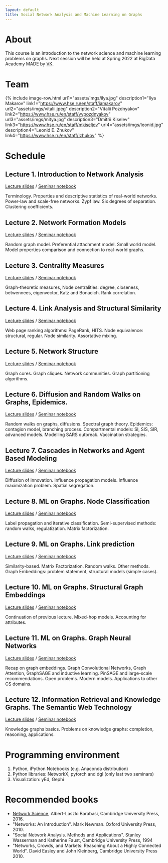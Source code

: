 ```yaml
---
layout: default
title: Social Network Analysis and Machine Learning on Graphs
---
```


# About

This course is an introduction to the network science and machine learning problems on graphs. Next session will be held at Spring 2022 at BigData Academy MADE by [VK](https://vk.company/).

# Team

{% include image-row.html url1="assets/imgs/ilya.jpg" description1="Ilya Makarov" link1="https://www.hse.ru/en/staff/iamakarov" url2="assets/imgs/vitalii.jpeg" description2="Vitalii Pozdnyakov" link2="https://www.hse.ru/en/staff/vvpozdnyakov" url3="assets/imgs/mitya.jpg" description3="Dmitrii Kiselev" link3="https://www.hse.ru/en/staff/mkiseljov" url4="assets/imgs/leonid.jpg" description4="Leonid E. Zhukov" link4="https://www.hse.ru/en/staff/lzhukov" %}


# Schedule

## Lecture 1. Introduction to Network Analysis

[Lecture slides](assets/lectures/MADE_NS_Lecture_1__2021_.pdf) / [Seminar notebook](https://github.com/netspractice/ml-on-graphs/blob/main/assignment_intro/assignment.ipynb)

Terminology. Properties and descriptive statistics of real-world networks. Power-law and scale-free networks. Zypf law. Six degrees of separation. Clustering coefficients.

## Lecture 2. Network Formation Models

[Lecture slides](assets/lectures/MADE_NS_Lecture_2__2021_.pdf) / [Seminar notebook](https://github.com/netspractice/ml-on-graphs/blob/main/assignment_generative_network_models/assignment.ipynb)

Random graph model. Preferential attachment model. Small world model. Model properties comparison and connection to real-world graphs.

## Lecture 3. Centrality Measures

[Lecture slides](assets/lectures/MADE_NS_Lecture_3__2021_.pdf) / [Seminar notebook](https://github.com/netspractice/ml-on-graphs/blob/main/assignment_centrality_measures/assignment.ipynb)

Graph-theoretic measures, Node centralities: degree, closeness, betwennees, eigenvector, Katz and Bonacich. Rank correlation.

## Lecture 4. Link Analysis and Structural Similarity

[Lecture slides](assets/lectures/MADE_NS_Lecture_4__2021_.pdf) / [Seminar notebook](https://github.com/netspractice/ml-on-graphs/blob/main/assignment_link_structure/assignment.ipynb)

Web page ranking algorithms: PageRank, HITS. Node equivalence: structural, regular. Node similarity. Assortative mixing.

## Lecture 5. Network Structure

[Lecture slides](assets/lectures/MADE_NS_Lecture_5__2021_.pdf) / [Seminar notebook](https://github.com/netspractice/ml-on-graphs/blob/main/assignment_community_detection/assignment.ipynb)

Graph cores. Graph cliques. Network communities. Graph partitioning algorithms.


## Lecture 6. Diffusion and Random Walks on Graphs, Epidemics.

[Lecture slides](assets/lectures/MADE_NS_Lecture_6__2021_.pdf) / [Seminar notebook](https://github.com/netspractice/ml-on-graphs/blob/main/assignment_diffusions_epidemics/assignment.ipynb)

Random walks on graphs, diffusions. Spectral graph theory. Epidemics: contagion model, branching process. Compartmental models: SI, SIS, SIR, advanced models. Modelling SARS outbreak. Vaccination strategies.


## Lecture 7. Cascades in Networks and Agent Based Modeling

[Lecture slides](assets/lectures/MADE_NS_Lecture_7__2021_.pdf) / [Seminar notebook](https://github.com/netspractice/ml-on-graphs/blob/main/assignment_influence_agents/assignment.ipynb)

Diffusion of innovation. Influence propagation models. Influence maximization problem. Spatial segregation.

## Lecture 8. ML on Graphs. Node Classification

[Lecture slides](assets/lectures/MADE_NS_Lecture_8__2021_.pdf) / [Seminar notebook](https://github.com/netspractice/ml-on-graphs/blob/main/assignment_node_classification/assignment.ipynb)

Label propagation and iterative classification. Semi-supervised methods: random walks, regulatization. Matrix factorization.

## Lecture 9. ML on Graphs. Link prediction

[Lecture slides](assets/lectures/MADE_NS_Lecture_9__2021_.pdf) / [Seminar notebook](https://github.com/netspractice/ml-on-graphs/blob/main/assignment_link_prediction/assignment.ipynb)

Similarity-based. Matrix Factorization. Random walks. Other methods. Graph Embeddings: problem statement, structural models (simple cases).


## Lecture 10. ML on Graphs. Structural Graph Embeddings

[Lecture slides](assets/lectures/MADE_NS_Lecture_10__2021_.pdf) / [Seminar notebook](https://github.com/netspractice/ml-on-graphs/blob/main/assignment_node_embedding/assignment.ipynb)

Continuation of previous lecture. Mixed-hop models. Accounting for attributes.


## Lecture 11. ML on Graphs. Graph Neural Networks

[Lecture slides](assets/lectures/MADE_NS_Lecture_11__2021_.pdf) / [Seminar notebook](https://github.com/netspractice/ml-on-graphs/blob/main/assignment_graph_neural_networks/assignment.ipynb)

Recap on graph embeddings. Graph Convolutional Networks, Graph Attention, GraphSAGE and inductive learning. PinSAGE and large-scale recommendations. Open problems. Modern models. Applications to other CS domains.

## Lecture 12. Information Retrieval and Knowledge Graphs. The Semantic Web Technology

[Lecture slides](assets/lectures/MADE_NS_Lecture_12__2021_.pdf) / [Seminar notebook](https://github.com/netspractice/ml-on-graphs/blob/main/assignment_knowledge_graph_embedding/assignment.ipynb)

Knowledge graphs basics. Problems on knowledge graphs: completion, reasoning, applications.


# Programming environment

1. Python, iPython Notebooks (e.g. Anaconda distribution)
2. Python libraries: NetworkX, pytorch and dgl (only last two seminars)
3. Visualization: yEd, Gephi

# Recommended books

* [Network Science](http://networksciencebook.com), Albert-Laszlo Barabasi, Cambridge University Press, 2016.
* "Networks: An Introduction". Mark Newman. Oxford University Press, 2010.
* "Social Network Analysis. Methods and Applications". Stanley Wasserman and Katherine Faust, Cambridge University Press, 1994
* "Networks, Crowds, and Markets: Reasoning About a Highly Connected World". David Easley and John Kleinberg, Cambridge University Press 2010.